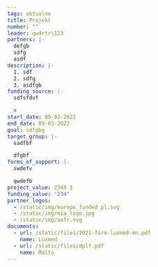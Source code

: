 ```yaml
---
tags: aktualne
title: Projekt
number: ""
leader: qw4rtr\123
partners: |-
  defgb
  sdfg
  asdf
description: |-
  1. sdf
  2. sdfg
  3. asdfgb
funding_source: |-
  sdfsfdvf

  >
start_date: 09-03-2022
end_date: 09-03-2022
goal: sdfgbg
target_group: |-
  sadfbf

  dfgbf
forms_of_support: |-
  swdefv

  qwdefb
project_value: 2345 $
funding_value: "234"
partner_logos:
  - /static/img/europe_funded_pl.svg
  - /static/img/mia_logo.jpg
  - /static/img/aofr.svg
documents:
  - url: /static/files/2021-form-luxmed-en.pdf
    name: Luxmed
  - url: /static/files/dplf.pdf
    name: Malta
---
```

